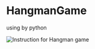 # HangmanGame
using by python

![Instruction for Hangman game](https://firebasestorage.googleapis.com/v0/b/buscat-a23e8.appspot.com/o/Screen%20Shot%202563-05-25%20at%2013.40.17.png?alt=media&token=de006bdd-b2f5-4633-b429-cb26bdbc281b)
